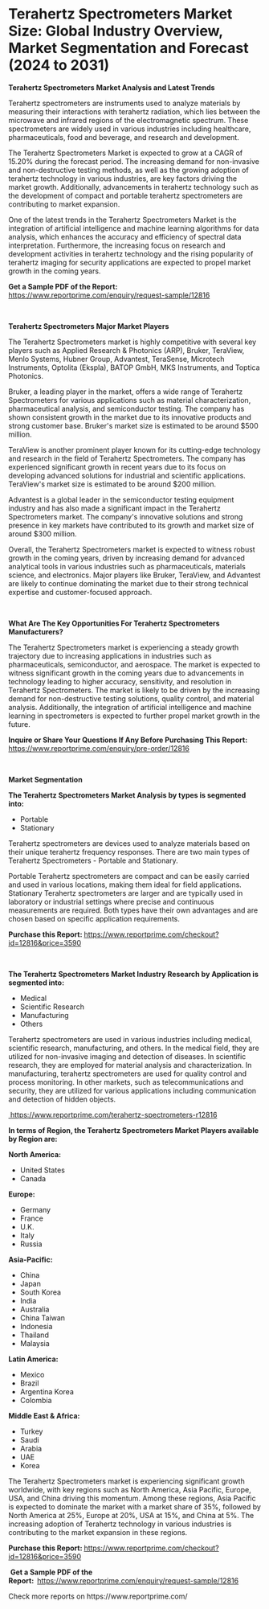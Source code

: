 <p><h1>Terahertz Spectrometers Market Size: Global Industry Overview, Market Segmentation and Forecast (2024 to 2031)</h1></p><p><strong>Terahertz Spectrometers Market Analysis and Latest Trends</strong></p>
<p><p>Terahertz spectrometers are instruments used to analyze materials by measuring their interactions with terahertz radiation, which lies between the microwave and infrared regions of the electromagnetic spectrum. These spectrometers are widely used in various industries including healthcare, pharmaceuticals, food and beverage, and research and development.</p><p>The Terahertz Spectrometers Market is expected to grow at a CAGR of 15.20% during the forecast period. The increasing demand for non-invasive and non-destructive testing methods, as well as the growing adoption of terahertz technology in various industries, are key factors driving the market growth. Additionally, advancements in terahertz technology such as the development of compact and portable terahertz spectrometers are contributing to market expansion.</p><p>One of the latest trends in the Terahertz Spectrometers Market is the integration of artificial intelligence and machine learning algorithms for data analysis, which enhances the accuracy and efficiency of spectral data interpretation. Furthermore, the increasing focus on research and development activities in terahertz technology and the rising popularity of terahertz imaging for security applications are expected to propel market growth in the coming years.</p></p>
<p><strong>Get a Sample PDF of the Report:&nbsp;</strong> <a href="https://www.reportprime.com/enquiry/request-sample/12816">https://www.reportprime.com/enquiry/request-sample/12816</a></p>
<p>&nbsp;</p>
<p><strong>Terahertz Spectrometers Major Market Players</strong></p>
<p><p>The Terahertz Spectrometers market is highly competitive with several key players such as Applied Research & Photonics (ARP), Bruker, TeraView, Menlo Systems, Hubner Group, Advantest, TeraSense, Microtech Instruments, Optolita (Ekspla), BATOP GmbH, MKS Instruments, and Toptica Photonics.</p><p>Bruker, a leading player in the market, offers a wide range of Terahertz Spectrometers for various applications such as material characterization, pharmaceutical analysis, and semiconductor testing. The company has shown consistent growth in the market due to its innovative products and strong customer base. Bruker's market size is estimated to be around $500 million.</p><p>TeraView is another prominent player known for its cutting-edge technology and research in the field of Terahertz Spectrometers. The company has experienced significant growth in recent years due to its focus on developing advanced solutions for industrial and scientific applications. TeraView's market size is estimated to be around $200 million.</p><p>Advantest is a global leader in the semiconductor testing equipment industry and has also made a significant impact in the Terahertz Spectrometers market. The company's innovative solutions and strong presence in key markets have contributed to its growth and market size of around $300 million.</p><p>Overall, the Terahertz Spectrometers market is expected to witness robust growth in the coming years, driven by increasing demand for advanced analytical tools in various industries such as pharmaceuticals, materials science, and electronics. Major players like Bruker, TeraView, and Advantest are likely to continue dominating the market due to their strong technical expertise and customer-focused approach.</p></p>
<p>&nbsp;</p>
<p><strong>What Are The Key Opportunities For Terahertz Spectrometers Manufacturers?</strong></p>
<p><p>The Terahertz Spectrometers market is experiencing a steady growth trajectory due to increasing applications in industries such as pharmaceuticals, semiconductor, and aerospace. The market is expected to witness significant growth in the coming years due to advancements in technology leading to higher accuracy, sensitivity, and resolution in Terahertz Spectrometers. The market is likely to be driven by the increasing demand for non-destructive testing solutions, quality control, and material analysis. Additionally, the integration of artificial intelligence and machine learning in spectrometers is expected to further propel market growth in the future.</p></p>
<p><strong>Inquire or Share Your Questions If Any Before Purchasing This Report:</strong> <a href="https://www.reportprime.com/enquiry/pre-order/12816">https://www.reportprime.com/enquiry/pre-order/12816</a></p>
<p>&nbsp;</p>
<p><strong>Market Segmentation</strong></p>
<p><strong>The Terahertz Spectrometers Market Analysis by types is segmented into:</strong></p>
<p><ul><li>Portable</li><li>Stationary</li></ul></p>
<p><p>Terahertz spectrometers are devices used to analyze materials based on their unique terahertz frequency responses. There are two main types of Terahertz Spectrometers - Portable and Stationary. </p><p>Portable Terahertz spectrometers are compact and can be easily carried and used in various locations, making them ideal for field applications. Stationary Terahertz spectrometers are larger and are typically used in laboratory or industrial settings where precise and continuous measurements are required. Both types have their own advantages and are chosen based on specific application requirements.</p></p>
<p><strong>Purchase this Report:&nbsp;</strong><a href="https://www.reportprime.com/checkout?id=12816&price=3590">https://www.reportprime.com/checkout?id=12816&price=3590</a></p>
<p>&nbsp;</p>
<p><strong>The Terahertz Spectrometers Market Industry Research by Application is segmented into:</strong></p>
<p><ul><li>Medical</li><li>Scientific Research</li><li>Manufacturing</li><li>Others</li></ul></p>
<p><p>Terahertz spectrometers are used in various industries including medical, scientific research, manufacturing, and others. In the medical field, they are utilized for non-invasive imaging and detection of diseases. In scientific research, they are employed for material analysis and characterization. In manufacturing, terahertz spectrometers are used for quality control and process monitoring. In other markets, such as telecommunications and security, they are utilized for various applications including communication and detection of hidden objects.</p></p>
<p><a href="https://www.reportprime.com/terahertz-spectrometers-r12816">&nbsp;https://www.reportprime.com/terahertz-spectrometers-r12816</a></p>
<p><strong>In terms of Region, the Terahertz Spectrometers Market Players available by Region are:</strong></p>
<p>
    <p> <strong> North America: </strong>
        <ul>
            <li>United States</li>
            <li>Canada</li>
        </ul>
        </p> 
    <p> <strong> Europe: </strong>
        <ul>
            <li>Germany</li>
            <li>France</li>
            <li>U.K.</li>
            <li>Italy</li>
            <li>Russia</li>
        </ul>
        </p> 
    <p> <strong> Asia-Pacific: </strong>
        <ul>
            <li>China</li>
            <li>Japan</li>
            <li>South Korea</li>
            <li>India</li>
            <li>Australia</li>
            <li>China Taiwan</li>
            <li>Indonesia</li>
            <li>Thailand</li>
            <li>Malaysia</li>
        </ul>
        </p> 
    <p> <strong> Latin America: </strong>
        <ul>
            <li>Mexico</li>
            <li>Brazil</li>
            <li>Argentina Korea</li>
            <li>Colombia</li>
        </ul>
        </p> 
    <p> <strong> Middle East & Africa: </strong>
        <ul>
            <li>Turkey</li>
            <li>Saudi</li>
            <li>Arabia</li>
            <li>UAE</li>
            <li>Korea</li>
        </ul>
    </p>
    </p>
<p><p>The Terahertz Spectrometers market is experiencing significant growth worldwide, with key regions such as North America, Asia Pacific, Europe, USA, and China driving this momentum. Among these regions, Asia Pacific is expected to dominate the market with a market share of 35%, followed by North America at 25%, Europe at 20%, USA at 15%, and China at 5%. The increasing adoption of Terahertz technology in various industries is contributing to the market expansion in these regions.</p></p>
<p><strong>Purchase this Report: </strong><a href="https://www.reportprime.com/checkout?id=12816&price=3590">https://www.reportprime.com/checkout?id=12816&price=3590</a></p>
<p>&nbsp;<strong>Get a Sample PDF of the Report:&nbsp;&nbsp;</strong><a href="https://www.reportprime.com/enquiry/request-sample/12816">https://www.reportprime.com/enquiry/request-sample/12816</a></p>
<p><strong></strong></p>
<p>Check more reports on https://www.reportprime.com/</p>